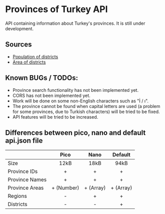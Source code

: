 # Provinces of Turkey API

API containing information about Turkey's provinces. It is still under development.

## Sources

- [Population of districts](https://biruni.tuik.gov.tr/medas)
- [Area of districts](https://web.archive.org/web/20190416051733/https://www.harita.gov.tr/images/urun/il_ilce_alanlari.pdf)

## Known BUGs / TODOs:

- Province search functionality has not been implemented yet.
- CORS has not been implemented yet.
- Work will be done on some non-English characters such as "İ / ı".
- The province cannot be found when capital letters are used (a problem for some provinces, due to Turkish characters) will be tried to be fixed.
- API features will be tried to be increased.

## Differences between pico, nano and default api.json file

|                |    Pico    |   Nano    |  Default  |
| -------------- | :--------: | :-------: | :-------: |
| Size           |    12kB    |   18kB    |   94kB    |
| Province IDs   |     +      |     +     |     +     |
| Province Names |     +      |     +     |     +     |
| Province Areas | + (Number) | + (Array) | + (Array) |
| Regions        |     -      |     +     |     +     |
| Districts      |     -      |     -     |     +     |
